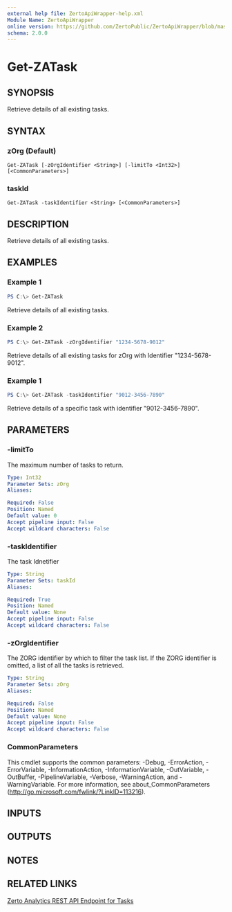 ```yaml
---
external help file: ZertoApiWrapper-help.xml
Module Name: ZertoApiWrapper
online version: https://github.com/ZertoPublic/ZertoApiWrapper/blob/master/docs/Get-ZATask.md
schema: 2.0.0
---
```


# Get-ZATask

## SYNOPSIS

Retrieve details of all existing tasks.

## SYNTAX

### zOrg (Default)
```
Get-ZATask [-zOrgIdentifier <String>] [-limitTo <Int32>] [<CommonParameters>]
```

### taskId
```
Get-ZATask -taskIdentifier <String> [<CommonParameters>]
```

## DESCRIPTION

Retrieve details of all existing tasks.

## EXAMPLES

### Example 1
```powershell
PS C:\> Get-ZATask
```

Retrieve details of all existing tasks.

### Example 2
```powershell
PS C:\> Get-ZATask -zOrgIdentifier "1234-5678-9012"
```

Retrieve details of all existing tasks for zOrg with Identifier "1234-5678-9012".

### Example 1
```powershell
PS C:\> Get-ZATask -taskIdentifier "9012-3456-7890"
```

Retrieve details of a specific task with identifier "9012-3456-7890".

## PARAMETERS

### -limitTo
The maximum number of tasks to return.

```yaml
Type: Int32
Parameter Sets: zOrg
Aliases:

Required: False
Position: Named
Default value: 0
Accept pipeline input: False
Accept wildcard characters: False
```

### -taskIdentifier
The task Idnetifier

```yaml
Type: String
Parameter Sets: taskId
Aliases:

Required: True
Position: Named
Default value: None
Accept pipeline input: False
Accept wildcard characters: False
```

### -zOrgIdentifier
The ZORG identifier by which to filter the task list.
If the ZORG identifier is omitted, a list of all the tasks is retrieved.

```yaml
Type: String
Parameter Sets: zOrg
Aliases:

Required: False
Position: Named
Default value: None
Accept pipeline input: False
Accept wildcard characters: False
```

### CommonParameters
This cmdlet supports the common parameters: -Debug, -ErrorAction, -ErrorVariable, -InformationAction, -InformationVariable, -OutVariable, -OutBuffer, -PipelineVariable, -Verbose, -WarningAction, and -WarningVariable. For more information, see about_CommonParameters (http://go.microsoft.com/fwlink/?LinkID=113216).

## INPUTS

## OUTPUTS

## NOTES

## RELATED LINKS

[Zerto Analytics REST API Endpoint for Tasks](https://docs.api.zerto.com/#/Monitoring/get_v2_monitoring_tasks)
